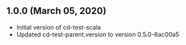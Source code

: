 ## 1.0.0 (March 05, 2020)

* Initial version of cd-test-scala
* Updated cd-test-parent.version to version 0.5.0-6ac00a5

